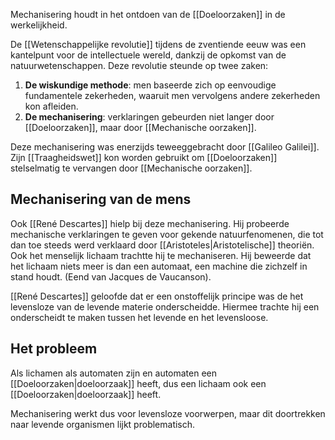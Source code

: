 Mechanisering houdt in het ontdoen van de [[Doeloorzaken]] in de werkelijkheid.

De [[Wetenschappelijke revolutie]] tijdens de zventiende eeuw was een kantelpunt voor de intellectuele wereld, dankzij de opkomst van de natuurwetenschappen. Deze revolutie steunde op twee zaken:
1. **De wiskundige methode**: men baseerde zich op eenvoudige fundamentele zekerheden, waaruit men vervolgens andere zekerheden kon afleiden.
2. **De mechanisering**: verklaringen gebeurden niet langer door [[Doeloorzaken]], maar door [[Mechanische oorzaken]].

Deze mechanisering was enerzijds teweeggebracht door [[Galileo Galilei]]. Zijn [[Traagheidswet]] kon worden gebruikt om [[Doeloorzaken]] stelselmatig te vervangen door [[Mechanische oorzaken]]. 

## Mechanisering van de mens
Ook [[René Descartes]] hielp bij deze mechanisering. Hij probeerde mechanische verklaringen te geven voor gekende natuurfenomenen, die tot dan toe steeds werd verklaard door [[Aristoteles|Aristotelische]] theoriën. Ook het menselijk lichaam trachtte hij te mechaniseren. Hij beweerde dat het lichaam niets meer is dan een automaat, een machine die zichzelf in stand houdt. (Eend van Jacques de Vaucanson).

[[René Descartes]] geloofde dat er een onstoffelijk principe was de het levensloze van de levende materie onderscheidde. Hiermee trachte hij een onderscheidt te maken tussen het levende en het levensloose.

## Het probleem
Als lichamen als automaten zijn en automaten een [[Doeloorzaken|doeloorzaak]] heeft, dus een lichaam ook een [[Doeloorzaken|doeloorzaak]] heeft.

Mechanisering werkt dus voor levensloze voorwerpen, maar dit doortrekken naar levende organismen lijkt problematisch.
